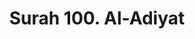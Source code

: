 ---
title       : "Surah 100. Al-Adiyat"
DATE        : 7/25/2018 9:18:18 AM
draft       : false
TYPE        : "quran"
layout      : "surah"
BookCode    : "ARB"
SurahNumber : "100"
TotalAyah   : "11"
---
